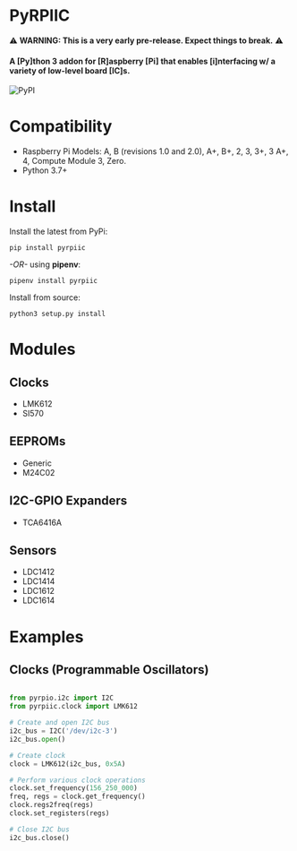 # PyRPIIC

⚠️ **WARNING: This is a very early pre-release. Expect things to break.** ⚠️

#### A [Py]thon 3 addon for [R]aspberry [Pi] that enables [i]nterfacing w/ a variety of low-level board [IC]s.

![PyPI](https://img.shields.io/pypi/v/pyrpiic)

# Compatibility

- Raspberry Pi Models: A, B (revisions 1.0 and 2.0), A+, B+, 2, 3, 3+, 3 A+, 4, Compute Module 3, Zero.
- Python 3.7+

# Install

Install the latest from PyPi:

`pip install pyrpiic`

_-OR-_ using **pipenv**:

`pipenv install pyrpiic`

Install from source:

`python3 setup.py install`

# Modules

## Clocks

- LMK612
- SI570

## EEPROMs

- Generic
- M24C02

## I2C-GPIO Expanders

- TCA6416A

## Sensors

- LDC1412
- LDC1414
- LDC1612
- LDC1614

# Examples

## Clocks (Programmable Oscillators)

```python

from pyrpio.i2c import I2C
from pyrpiic.clock import LMK612

# Create and open I2C bus
i2c_bus = I2C('/dev/i2c-3')
i2c_bus.open()

# Create clock
clock = LMK612(i2c_bus, 0x5A)

# Perform various clock operations
clock.set_frequency(156_250_000)
freq, regs = clock.get_frequency()
clock.regs2freq(regs)
clock.set_registers(regs)

# Close I2C bus
i2c_bus.close()
```
